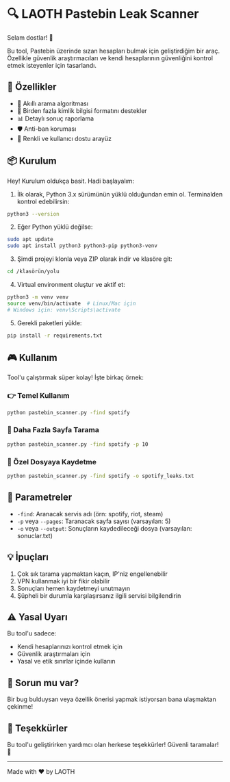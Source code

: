 # 🔍 LAOTH Pastebin Leak Scanner

Selam dostlar! 👋

Bu tool, Pastebin üzerinde sızan hesapları bulmak için geliştirdiğim bir araç. Özellikle güvenlik araştırmacıları ve kendi hesaplarının güvenliğini kontrol etmek isteyenler için tasarlandı.

## 🚀 Özellikler

- 🎯 Akıllı arama algoritması
- 🔑 Birden fazla kimlik bilgisi formatını destekler
- 📊 Detaylı sonuç raporlama
- 🛡️ Anti-ban koruması
- 🎨 Renkli ve kullanıcı dostu arayüz

## 📦 Kurulum

Hey! Kurulum oldukça basit. Hadi başlayalım:

1. İlk olarak, Python 3.x sürümünün yüklü olduğundan emin ol. Terminalden kontrol edebilirsin:
```bash
python3 --version
```

2. Eğer Python yüklü değilse:
```bash
sudo apt update
sudo apt install python3 python3-pip python3-venv
```

3. Şimdi projeyi klonla veya ZIP olarak indir ve klasöre git:
```bash
cd /klasörün/yolu
```

4. Virtual environment oluştur ve aktif et:
```bash
python3 -m venv venv
source venv/bin/activate  # Linux/Mac için
# Windows için: venv\Scripts\activate
```

5. Gerekli paketleri yükle:
```bash
pip install -r requirements.txt
```

## 🎮 Kullanım

Tool'u çalıştırmak süper kolay! İşte birkaç örnek:

### 👉 Temel Kullanım
```bash
python pastebin_scanner.py -find spotify
```

### 🔄 Daha Fazla Sayfa Tarama
```bash
python pastebin_scanner.py -find spotify -p 10
```

### 💾 Özel Dosyaya Kaydetme
```bash
python pastebin_scanner.py -find spotify -o spotify_leaks.txt
```

## 🎯 Parametreler

- `-find`: Aranacak servis adı (örn: spotify, riot, steam)
- `-p` veya `--pages`: Taranacak sayfa sayısı (varsayılan: 5)
- `-o` veya `--output`: Sonuçların kaydedileceği dosya (varsayılan: sonuclar.txt)

## 💡 İpuçları

1. Çok sık tarama yapmaktan kaçın, IP'niz engellenebilir
2. VPN kullanmak iyi bir fikir olabilir
3. Sonuçları hemen kaydetmeyi unutmayın
4. Şüpheli bir durumla karşılaşırsanız ilgili servisi bilgilendirin

## ⚠️ Yasal Uyarı

Bu tool'u sadece:
- Kendi hesaplarınızı kontrol etmek için
- Güvenlik araştırmaları için
- Yasal ve etik sınırlar içinde kullanın

## 🐛 Sorun mu var?

Bir bug bulduysan veya özellik önerisi yapmak istiyorsan bana ulaşmaktan çekinme!

## 🙏 Teşekkürler

Bu tool'u geliştirirken yardımcı olan herkese teşekkürler! Güvenli taramalar! 🚀

---
Made with ❤️ by LAOTH 